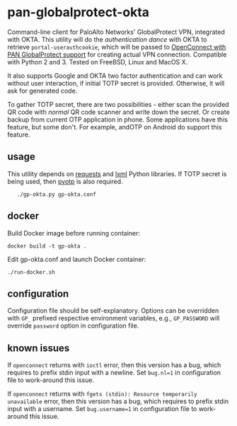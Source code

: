 # pan-globalprotect-okta

Command-line client for PaloAlto Networks' GlobalProtect VPN, integrated with OKTA.
This utility will do the _authentication dance_ with OKTA to retrieve `portal-userauthcookie`,
which will be passed to [OpenConnect with PAN GlobalProtect support](https://github.com/dlenski/openconnect)
for creating actual VPN connection. Compatible with Python 2 and 3. Tested on
FreeBSD, Linux and MacOS X.

It also supports Google and OKTA two factor authentication and can work without
user interaction, if initial TOTP secret is provided. Otherwise, it will ask for
generated code.

To gather TOTP secret, there are two possibilities - either scan the provided QR
code with _normal_ QR code scanner and write down the secret. Or create backup
from current OTP application in phone. Some applications have this feature, but
some don't. For example, andOTP on Android do support this feature.

## usage
This utility depends on [requests](http://www.python-requests.org/) and [lxml](https://lxml.de/)
Python libraries. If TOTP secret is being used, then [pyotp](https://github.com/pyotp/pyotp)
is also required.

```
   ./gp-okta.py gp-okta.conf
```

## docker

Build Docker image before running container:
```
docker build -t gp-okta .
```

Edit gp-okta.conf and launch Docker container:
```
./run-docker.sh
```

## configuration

Configuration file should be self-explanatory. Options can be overridden with
`GP_` prefixed respective environment variables, e.g., `GP_PASSWORD` will
override `password` option in configuration file.

## known issues

If `openconnect` returns with `ioctl` error, then this version has a bug, which
requires to prefix stdin input with a newline. Set `bug.nl=1` in configuration
file to work-around this issue.  

If `openconnect` returns with `fgets (stdin): Resource temporarily unavailable`
error, then this version has a bug, which requires to prefix stdin input with a
username. Set `bug.username=1` in configuration file to work-around this issue.

